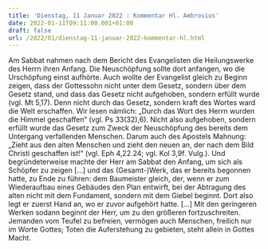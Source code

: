 ```yaml
---
title: 'Dienstag, 11 Januar 2022 : Kommentar Hl. Ambrosius'
date: 2022-01-11T09:11:00.001+01:00
draft: false
url: /2022/01/dienstag-11-januar-2022-kommentar-hl.html
---
```


Am Sabbat nahmen nach dem Bericht des Evangelisten die Heilungswerke des Herrn ihren Anfang. Die Neuschöpfung sollte dort anfangen, wo die Urschöpfung einst aufhörte. Auch wollte der Evangelist gleich zu Beginn zeigen, dass der Gottessohn nicht unter dem Gesetz, sondern über dem Gesetz stand, und dass das Gesetz nicht aufgehoben, sondern erfüllt wurde (vgl. Mt 5,17). Denn nicht durch das Gesetz, sondern kraft des Wortes ward die Welt erschaffen. Wir lesen nämlich: „Durch das Wort des Herrn wurden die Himmel geschaffen“ (vgl. Ps 33(32),6). Nicht also aufgehoben, sondern erfüllt wurde das Gesetz zum Zweck der Neuschöpfung des bereits dem Untergang verfallenden Menschen. Darum auch des Apostels Mahnung: „Zieht aus den alten Menschen und zieht den neuen an, der nach dem Bild Christi geschaffen ist!“ (vgl. Eph 4,22.24; vgl. Kol 3,9f. Vulg.). Und begründeterweise machte der Herr am Sabbat den Anfang, um sich als Schöpfer zu zeigen \[…\] und das (Gesamt-)Werk, das er bereits begonnen hatte, zu Ende zu führen: dem Baumeister gleich, der, wenn er zum Wiederaufbau eines Gebäudes den Plan entwirft, bei der Abtragung des alten nicht mit dem Fundament, sondern mit dem Giebel beginnt. Dort also legt er zuerst Hand an, wo er zuvor aufgehört hatte. \[…\] Mit den geringeren Werken sodann beginnt der Herr, um zu den größeren fortzuschreiten. Jemanden vom Teufel zu befreien, vermögen auch Menschen, freilich nur im Worte Gottes; Toten die Auferstehung zu gebieten, steht allein in Gottes Macht.
